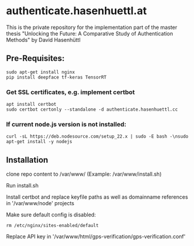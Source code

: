 # authenticate.hasenhuettl.at
This is the private repository for the implementation part of the master thesis "Unlocking the Future: A Comparative Study of Authentication Methods" by David Hasenhüttl

## Pre-Requisites:
```
sudo apt-get install nginx
pip install deepface tf-keras TensorRT
```

### Get SSL certificates, e.g. implement certbot
```
apt install certbot
sudo certbot certonly --standalone -d authenticate.hasenhuettl.cc
```

### If current node.js version is not installed:
```
curl -sL https://deb.nodesource.com/setup_22.x | sudo -E bash -\nsudo apt-get install -y nodejs
```


## Installation

clone repo content to /var/www/ (Example: /var/www/install.sh)

Run install.sh

Install certbot and replace keyfile paths as well as domainname references in '/var/www/node' projects

Make sure default config is disabled:
```
rm /etc/nginx/sites-enabled/default
```

Replace API key in '/var/www/html/gps-verification/gps-verification.conf'


